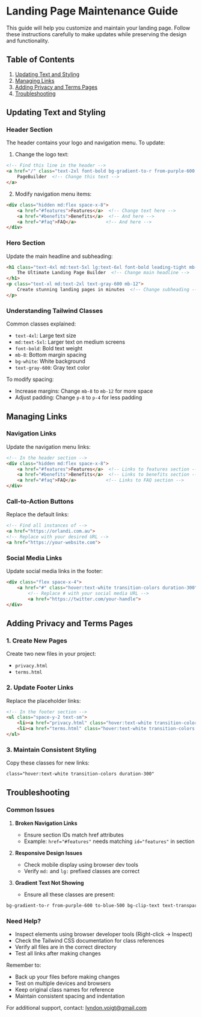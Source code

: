 # Landing Page Maintenance Guide

This guide will help you customize and maintain your landing page. Follow these instructions carefully to make updates while preserving the design and functionality.

## Table of Contents
1. [Updating Text and Styling](#updating-text-and-styling)
2. [Managing Links](#managing-links)
3. [Adding Privacy and Terms Pages](#adding-privacy-and-terms-pages)
4. [Troubleshooting](#troubleshooting)

## Updating Text and Styling

### Header Section
The header contains your logo and navigation menu. To update:

1. Change the logo text:
```html
<!-- Find this line in the header -->
<a href="/" class="text-2xl font-bold bg-gradient-to-r from-purple-600 to-blue-500 bg-clip-text text-transparent">
    PageBuilder  <!-- Change this text -->
</a>
```

2. Modify navigation menu items:
```html
<div class="hidden md:flex space-x-8">
    <a href="#features">Features</a>  <!-- Change text here -->
    <a href="#benefits">Benefits</a>  <!-- And here -->
    <a href="#faq">FAQ</a>           <!-- And here -->
</div>
```

### Hero Section
Update the main headline and subheading:
```html
<h1 class="text-4xl md:text-5xl lg:text-6xl font-bold leading-tight mb-8 bg-gradient-to-r from-purple-600 to-blue-500 bg-clip-text text-transparent">
    The Ultimate Landing Page Builder  <!-- Change main headline -->
</h1>
<p class="text-xl md:text-2xl text-gray-600 mb-12">
    Create stunning landing pages in minutes  <!-- Change subheading -->
</p>
```

### Understanding Tailwind Classes
Common classes explained:
- `text-4xl`: Large text size
- `md:text-5xl`: Larger text on medium screens
- `font-bold`: Bold text weight
- `mb-8`: Bottom margin spacing
- `bg-white`: White background
- `text-gray-600`: Gray text color

To modify spacing:
- Increase margins: Change `mb-8` to `mb-12` for more space
- Adjust padding: Change `p-8` to `p-4` for less padding

## Managing Links

### Navigation Links
Update the navigation menu links:
```html
<!-- In the header section -->
<div class="hidden md:flex space-x-8">
    <a href="#features">Features</a>  <!-- Links to features section -->
    <a href="#benefits">Benefits</a>  <!-- Links to benefits section -->
    <a href="#faq">FAQ</a>           <!-- Links to FAQ section -->
</div>
```

### Call-to-Action Buttons
Replace the default links:
```html
<!-- Find all instances of -->
<a href="https://orlandi.com.au">
<!-- Replace with your desired URL -->
<a href="https://your-website.com">
```

### Social Media Links
Update social media links in the footer:
```html
<div class="flex space-x-4">
    <a href="#" class="hover:text-white transition-colors duration-300">
        <!-- Replace # with your social media URL -->
        <a href="https://twitter.com/your-handle">
</div>
```

## Adding Privacy and Terms Pages

### 1. Create New Pages
Create two new files in your project:
- `privacy.html`
- `terms.html`

### 2. Update Footer Links
Replace the placeholder links:
```html
<!-- In the footer section -->
<ul class="space-y-2 text-sm">
    <li><a href="privacy.html" class="hover:text-white transition-colors duration-300">Privacy Policy</a></li>
    <li><a href="terms.html" class="hover:text-white transition-colors duration-300">Terms of Service</a></li>
</ul>
```

### 3. Maintain Consistent Styling
Copy these classes for new links:
```html
class="hover:text-white transition-colors duration-300"
```

## Troubleshooting

### Common Issues

1. **Broken Navigation Links**
   - Ensure section IDs match href attributes
   - Example: `href="#features"` needs matching `id="features"` in section

2. **Responsive Design Issues**
   - Check mobile display using browser dev tools
   - Verify `md:` and `lg:` prefixed classes are correct

3. **Gradient Text Not Showing**
   - Ensure all these classes are present:
```html
bg-gradient-to-r from-purple-600 to-blue-500 bg-clip-text text-transparent
```

### Need Help?
- Inspect elements using browser developer tools (Right-click → Inspect)
- Check the Tailwind CSS documentation for class references
- Verify all files are in the correct directory
- Test all links after making changes

Remember to:
- Back up your files before making changes
- Test on multiple devices and browsers
- Keep original class names for reference
- Maintain consistent spacing and indentation

For additional support, contact: lyndon.voigt@gmail.com